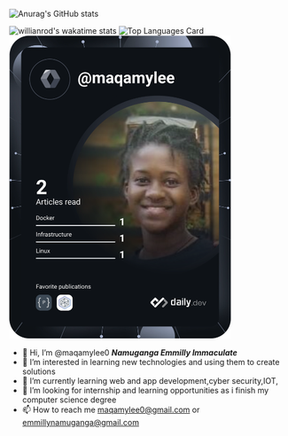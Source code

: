 ![Anurag's GitHub stats](https://github-readme-stats.vercel.app/api?username=maqamylee0&show_icons=true&theme=radical)
  
![willianrod's wakatime stats](https://github-readme-stats.vercel.app/api/wakatime?username=maqamylee&v=2 )
![Top Languages Card](https://github-readme-stats.vercel.app/api/top-langs/?username=maqamylee0&layout=compact)
<a href="https://app.daily.dev/DailyDevTips"><img src="https://github.com/maqamylee0/maqamylee0/blob/main/devcard.svg" width="400" alt="Emmilly's Dev Card"/></a>
 
- 👋 Hi, I’m @maqamylee0 ***Namuganga Emmilly Immaculate***
- 👀 I’m interested in learning new technologies and using them to create solutions
- 🌱 I’m currently learning  web and app development,cyber security,IOT,
- 💞️ I’m looking for internship and learning opportunities  as i finish my computer science degree
- 📫 How to reach me maqamylee0@gmail.com or emmillynamuganga@gmail.com

<!---
maqamylee0/maqamylee0 is a ✨ special ✨ repository because its `README.md` (this file) appears on your GitHub profile.
You can click the Preview link to take a look at your changes.
--->
